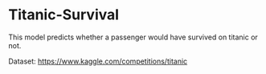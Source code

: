 # Titanic-Survival
This model predicts whether a passenger would have survived on titanic or not.

Dataset: https://www.kaggle.com/competitions/titanic
